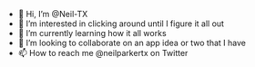 - 👋 Hi, I’m @Neil-TX
- 👀 I’m interested in clicking around until I figure it all out
- 🌱 I’m currently learning how it all works
- 💞️ I’m looking to collaborate on an app idea or two that I have
- 📫 How to reach me @neilparkertx on Twitter

<!---
Neil-TX/Neil-TX is a ✨ special ✨ repository because its `README.md` (this file) appears on your GitHub profile.
You can click the Preview link to take a look at your changes.
--->
